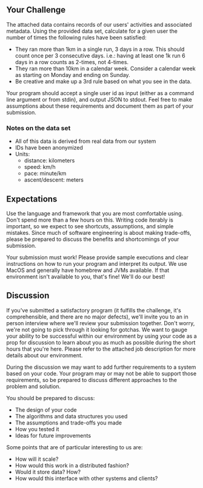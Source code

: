## Your Challenge

The attached data contains records of our users' activities and associated metadata.
Using the provided data set, calculate for a given user the number of times the following rules have been satisfied:

-   They ran more than 1km in a single run, 3 days in a row. This should count once per 3 consecutive days. i.e.: having at least one 1k run 6 days in a row counts as 2-times, not 4-times.
-   They ran more than 10km in a calendar week. Consider a calendar week as starting on Monday and ending on Sunday.
-   Be creative and make up a 3rd rule based on what you see in the data.

Your program should accept a single user id as input (either as a command line argument or from stdin), and output JSON to stdout. Feel free to make assumptions about these requirements and document them as part of your submission.

### Notes on the data set

-   All of this data is derived from real data from our system
-   IDs have been anonymized
-   Units:
    -   distance: kilometers
    -   speed: km/h
    -   pace: minute/km
    -   ascent/descent: meters

## Expectations

Use the language and framework that you are most comfortable using. Don't spend more than a few hours on this. Writing code iterably is important, so we expect to see shortcuts, assumptions, and simple mistakes. Since much of software engineering is about making trade-offs, please be prepared to discuss the benefits and shortcomings of your submission.

Your submission must work! Please provide sample executions and clear instructions on how to run your program and interpret its output. We use MacOS and generally have homebrew and JVMs available. If that environment isn't available to you, that's fine! We'll do our best!

## Discussion

If you've submitted a satisfactory program (it fulfills the challenge, it's comprehensible, and there are no major defects), we'll invite you to an in person interview where we'll review your submission together. Don't worry, we're not going to pick through it looking for gotchas. We want to gauge your ability to be successful within our environment by using your code as a prop for discussion to learn about you as much as possible during the short hours that you're here. Please refer to the attached job description for more details about our environment.

During the discussion we may want to add further requirements to a system based on your code. Your program may or may not be able to support those requirements, so be prepared to discuss different approaches to the problem and solution.

You should be prepared to discuss:

-   The design of your code
-   The algorithms and data structures you used
-   The assumptions and trade-offs you made
-   How you tested it
-   Ideas for future improvements

Some points that are of particular interesting to us are:

-   How will it scale?
-   How would this work in a distributed fashion?
-   Would it store data? How?
-   How would this interface with other systems and clients?
